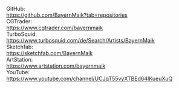 GitHub:
<br>
https://github.com/BayernMaik?tab=repositories
<br>
CGTrader:
<br>
https://www.cgtrader.com/bayernmaik
<br>
TurboSquid:
<br>
https://www.turbosquid.com/de/Search/Artists/BayernMaik
<br>
Sketchfab:
<br>
https://sketchfab.com/BayernMaik
<br>
ArtStation:
<br>
https://www.artstation.com/bayernmaik
<br>
YouTube: 
<br>
https://www.youtube.com/channel/UCJqT55vyXTBEd64IKueuXuQ
